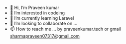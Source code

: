 - 👋 Hi, I’m Praveen kumar
- 👀 I’m interested in codeing
- 🌱 I’m currently learning Laravel
- 💞️ I’m looking to collaborate on ...
- 📫 How to reach me ... by praveenkumar.tech or gmail sharmapraveen07317@gmail.com

<!---
Praveen07317/Praveen07317 is a ✨ special ✨ repository because its `README.md` (this file) appears on your GitHub profile.
You can click the Preview link to take a look at your changes.
--->
